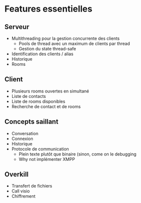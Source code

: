 # Features essentielles

## Serveur

* Multithreading pour la gestion concurrente des clients
  * Pools de thread avec un maximum de clients par thread
  * Gestion du state thread-safe
* Identification des clients / alias
* Historique
* Rooms

## Client
* Plusieurs rooms ouvertes en simultané
* Liste de contacts
* Liste de rooms disponibles
* Recherche de contact et de rooms

## Concepts saillant
* Conversation
* Connexion
* Historique
* Protocole de communication
  * Plein texte plutôt que binaire (sinon, come on le debugging
  * Why not implémenter XMPP

## Overkill
* Transfert de fichiers
* Call visio
* Chiffrement